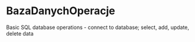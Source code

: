 # BazaDanychOperacje
Basic SQL database operations - connect to database; select, add, update, delete data
